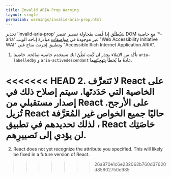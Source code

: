 ```yaml
---
title: Invalid ARIA Prop Warning
layout: single
permalink: warnings/invalid-aria-prop.html
---
```


تحذير 'invalid-aria-prop' سَيُطلَق إذا قُمت بمُحاولة تصيير عنصر DOM مع خاصية '*-aria' غير موجودة في [مواصفات](https://www.w3.org/TR/wai-aria-1.1/#states_and_properties) مبادرة إتاحة الويب "Web Accessibility Initiative WAI" وتطبيق إنترنت متاح غني "Accessible Rich Internet Application ARIA".

1. تأكَد من الإملاء بحذر ان كُنت تَظُنّ انك تستخدم خاصية صالحة. خاصيتا `aria-labelledby` و `aria-activedescendant` عادةً ما يُخطَأُ بِتَهجِئَتِهما.

<<<<<<< HEAD
2. لا تَتعرَّف React على الخاصية التي حَدَدتَها. سيتم إصلاح ذلك في إصدار مستقبلي من React على الأرجح. تُزيل React حاليًا جميع الخواص غير المُعَرَّفة ، لذلك تحديدهم في تطبيق React خاصَتِك لن يؤدي إلى تَصييرِهم.
=======
2. React does not yet recognize the attribute you specified. This will likely be fixed in a future version of React.
>>>>>>> 26a870e1c6e232062b760d37620d85802750e985
